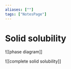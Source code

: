 ```yaml
---
aliases: [""]
tags: ["NotesPage"]
---
```


# Solid solubility

![[phase diagram]]

![[complete solid solubility]]